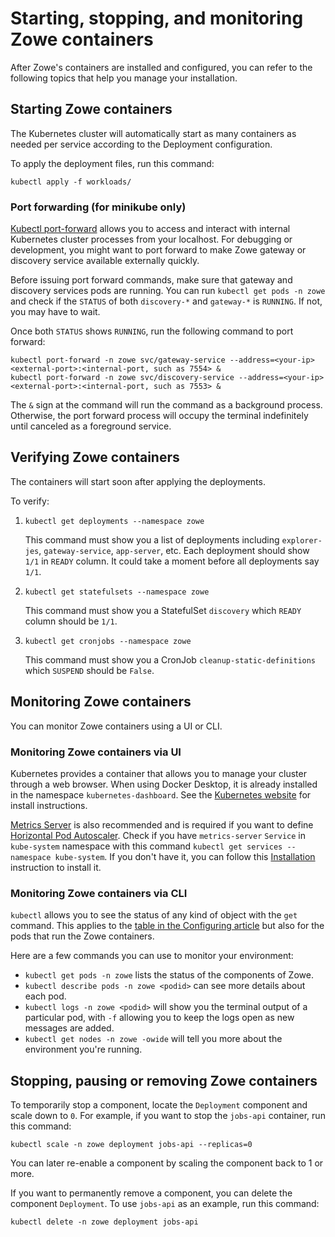 # Starting, stopping, and monitoring Zowe containers

After Zowe's containers are installed and configured, you can refer to the following topics that help you manage your installation.

## Starting Zowe containers

The Kubernetes cluster will automatically start as many containers as needed per service according to the Deployment configuration.

To apply the deployment files, run this command:

```
kubectl apply -f workloads/
```

### Port forwarding (for minikube only)

[Kubectl port-forward](https://kubernetes.io/docs/tasks/access-application-cluster/port-forward-access-application-cluster/) allows you to access and interact with internal Kubernetes cluster processes from your localhost. For debugging or development, you might want to port forward to make Zowe gateway or discovery service available externally quickly.

Before issuing port forward commands, make sure that gateway and discovery services pods are running. You can run `kubectl get pods -n zowe` and check if the `STATUS` of both `discovery-*` and `gateway-*` is `RUNNING`. If not, you may have to wait.

Once both `STATUS` shows `RUNNING`, run the following command to port forward:

```
kubectl port-forward -n zowe svc/gateway-service --address=<your-ip> <external-port>:<internal-port, such as 7554> &
kubectl port-forward -n zowe svc/discovery-service --address=<your-ip> <external-port>:<internal-port, such as 7553> &
```

The `&` sign at the command will run the command as a background process. Otherwise, the port forward process will occupy the terminal indefinitely until canceled as a foreground service.  

## Verifying Zowe containers

The containers will start soon after applying the deployments.

To verify:

1. `kubectl get deployments --namespace zowe`
   
   This command must show you a list of deployments including `explorer-jes`, `gateway-service`, `app-server`, etc. Each deployment should show `1/1` in `READY` column. It could take a moment before all deployments say `1/1`.

2. `kubectl get statefulsets --namespace zowe`

   This command must show you a StatefulSet `discovery` which `READY` column should be `1/1`.

3. `kubectl get cronjobs --namespace zowe`
   
   This command must show you a CronJob `cleanup-static-definitions` which `SUSPEND` should be `False`.

## Monitoring Zowe containers

You can monitor Zowe containers using a UI or CLI.

### Monitoring Zowe containers via UI

Kubernetes provides a container that allows you to manage your cluster through a web browser. When using Docker Desktop, it is already installed in the namespace `kubernetes-dashboard`. See the [Kubernetes website](https://kubernetes.io/docs/tasks/access-application-cluster/web-ui-dashboard/) for install instructions.

[Metrics Server](https://github.com/kubernetes-sigs/metrics-server) is also recommended and is required if you want to define [Horizontal Pod Autoscaler](https://kubernetes.io/docs/tasks/run-application/horizontal-pod-autoscale/). Check if you have `metrics-server` `Service` in `kube-system` namespace with this command `kubectl get services --namespace kube-system`. If you don't have it, you can follow this [Installation](https://github.com/kubernetes-sigs/metrics-server#installation) instruction to install it.

### Monitoring Zowe containers via CLI

`kubectl` allows you to see the status of any kind of object with the `get` command. This applies to the [table in the Configuring article](k8s-config.md) but also for the pods that run the Zowe containers.

Here are a few commands you can use to monitor your environment:

* `kubectl get pods -n zowe` lists the status of the components of Zowe.
* `kubectl describe pods -n zowe <podid>` can see more details about each pod.
* `kubectl logs -n zowe <podid>` will show you the terminal output of a particular pod, with `-f` allowing you to keep the logs open as new messages are added.
* `kubectl get nodes -n zowe -owide` will tell you more about the environment you're running.

## Stopping, pausing or removing Zowe containers

To temporarily stop a component, locate the `Deployment` component and scale down to `0`. For example, if you want to stop the `jobs-api` container, run this command:

```
kubectl scale -n zowe deployment jobs-api --replicas=0
```

You can later re-enable a component by scaling the component back to 1 or more.

If you want to permanently remove a component, you can delete the component `Deployment`. To use `jobs-api` as an example, run this command:

```
kubectl delete -n zowe deployment jobs-api
```
